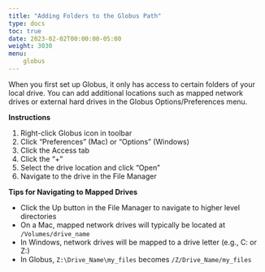 ```yaml
---
title: "Adding Folders to the Globus Path"
type: docs
toc: true
date: 2023-02-02T00:00:00-05:00
weight: 3030
menu:
    globus
---
```


When you first set up Globus, it only has access to certain folders of your local drive. You can add additional locations such as mapped network drives or external hard drives in the Globus Options/Preferences menu.

**Instructions**

1. Right-click Globus icon in toolbar
2. Click “Preferences” (Mac) or “Options” (Windows)
3. Click the Access tab
4. Click the “+”
5. Select the drive location and click “Open”
6. Navigate to the drive in the File Manager

**Tips for Navigating to Mapped Drives**
 
- Click the Up button in the File Manager to navigate to higher level directories
- On a Mac, mapped network drives will typically be located at `/Volumes/drive_name`
- In Windows, network drives will be mapped to a drive letter (e.g., C: or Z:)
- In Globus, `Z:\Drive_Name\my_files` becomes `/Z/Drive_Name/my_files`

